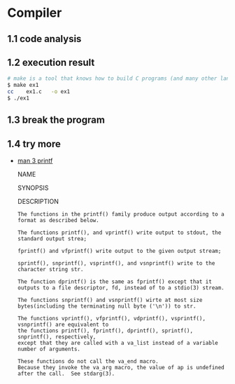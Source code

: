 # Compiler

## 1.1 code analysis

## 1.2 execution result

```bash
# make is a tool that knows how to build C programs (and many other languages).
$ make ex1
cc    ex1.c   -o ex1
$ ./ex1
```

## 1.3 break the program

## 1.4 try more

* [man 3 printf](https://man7.org/linux/man-pages/man3/printf.3.html)
  
  NAME


  SYNOPSIS


  DESCRIPTION
      
      The functions in the printf() family produce output according to a format as described below.

      The functions printf(), and vprintf() write output to stdout, the standard output strea;

      fprintf() and vfprintf() write output to the given output stream;

      sprintf(), snprintf(), vsprintf(), and vsnprintf() write to the character string str.

      The function dprintf() is the same as fprintf() except that it outputs to a file descriptor, fd, instead of to a stdio(3) stream.

      The functions snprintf() and vsnprintf() wirte at most size bytes(including the terminating null byte ('\n')) to str.

      The functions vprintf(), vfprintf(), vdprintf(), vsprintf(), vsnprintf() are equivalent to
      the functions printf(), fprintf(), dprintf(), sprintf(), snprintf(), respectively,
      except that they are called with a va_list instead of a variable number of arguments.

      These functions do not call the va_end macro.
      Because they invoke the va_arg macro, the value of ap is undefined after the call.  See stdarg(3).



